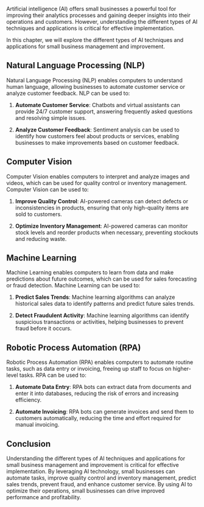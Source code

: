 
Artificial intelligence (AI) offers small businesses a powerful tool for improving their analytics processes and gaining deeper insights into their operations and customers. However, understanding the different types of AI techniques and applications is critical for effective implementation.

In this chapter, we will explore the different types of AI techniques and applications for small business management and improvement.

Natural Language Processing (NLP)
---------------------------------

Natural Language Processing (NLP) enables computers to understand human language, allowing businesses to automate customer service or analyze customer feedback. NLP can be used to:

1. **Automate Customer Service**: Chatbots and virtual assistants can provide 24/7 customer support, answering frequently asked questions and resolving simple issues.

2. **Analyze Customer Feedback**: Sentiment analysis can be used to identify how customers feel about products or services, enabling businesses to make improvements based on customer feedback.

Computer Vision
---------------

Computer Vision enables computers to interpret and analyze images and videos, which can be used for quality control or inventory management. Computer Vision can be used to:

1. **Improve Quality Control**: AI-powered cameras can detect defects or inconsistencies in products, ensuring that only high-quality items are sold to customers.

2. **Optimize Inventory Management**: AI-powered cameras can monitor stock levels and reorder products when necessary, preventing stockouts and reducing waste.

Machine Learning
----------------

Machine Learning enables computers to learn from data and make predictions about future outcomes, which can be used for sales forecasting or fraud detection. Machine Learning can be used to:

1. **Predict Sales Trends**: Machine learning algorithms can analyze historical sales data to identify patterns and predict future sales trends.

2. **Detect Fraudulent Activity**: Machine learning algorithms can identify suspicious transactions or activities, helping businesses to prevent fraud before it occurs.

Robotic Process Automation (RPA)
--------------------------------

Robotic Process Automation (RPA) enables computers to automate routine tasks, such as data entry or invoicing, freeing up staff to focus on higher-level tasks. RPA can be used to:

1. **Automate Data Entry**: RPA bots can extract data from documents and enter it into databases, reducing the risk of errors and increasing efficiency.

2. **Automate Invoicing**: RPA bots can generate invoices and send them to customers automatically, reducing the time and effort required for manual invoicing.

Conclusion
----------

Understanding the different types of AI techniques and applications for small business management and improvement is critical for effective implementation. By leveraging AI technology, small businesses can automate tasks, improve quality control and inventory management, predict sales trends, prevent fraud, and enhance customer service. By using AI to optimize their operations, small businesses can drive improved performance and profitability.
